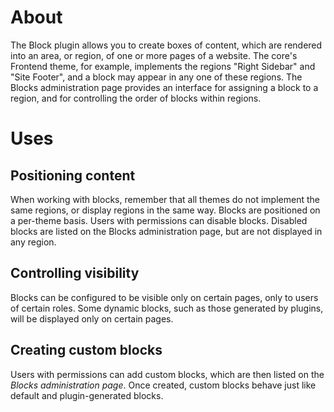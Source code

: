 About
=====

The Block plugin allows you to create boxes of content, which are rendered into
an area, or region, of one or more pages of a website. The core's Frontend theme,
for example, implements the regions "Right Sidebar" and "Site Footer", and a block
may appear in any one of these regions. The Blocks administration page provides
an interface for assigning a block to a region, and for controlling the order of
blocks within regions.


Uses
====


Positioning content
-------------------

When working with blocks, remember that all themes do not implement the same
regions, or display regions in the same way. Blocks are positioned on a per-theme
basis. Users with permissions can disable blocks. Disabled blocks are listed on
the Blocks administration page, but are not displayed in any region.


Controlling visibility
----------------------

Blocks can be configured to be visible only on certain pages, only to users of
certain roles. Some dynamic blocks, such as those generated by plugins, will be
displayed only on certain pages.


Creating custom blocks
----------------------

Users with permissions can add custom blocks, which are then listed on the
_Blocks administration page_. Once created, custom blocks behave just like default
and plugin-generated blocks.